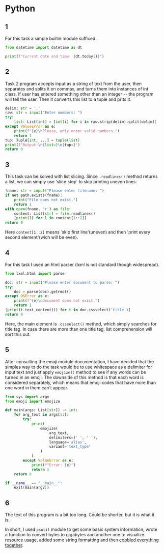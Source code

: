 # Python

## 1

For this task a simple builtin module sufficed:

```python
from datetime import datetime as dt

print(f"Current date and time: {dt.today()}")
```

## 2

Task 2 program accepts input as a string of text from the user, then separates and splits it on commas, and turns them into instances of int class.
If user has entered something other than an integer -- the program will tell the user.
Then it converts this list to a tuple and prits it.

```python
delim: str = ','
raw: str = input("Enter numbers: ")
try:
    list: List[int] = [int(i) for i in raw.strip(delim).split(delim)]
except ValueError as e:
    print(f"{e}\nPlease, only enter valid numbers.")
    return 1
tup: Tuple[int, ...] = tuple(list)
print(f"Output:\n{list=}\n{tup=}")
return 0
```

## 3

This task can be solved with list slicing.
Since `.readlines()` method returns a list, we can simply use 'slice step' to skip printing uneven lines:

```python
fname: str = input("Please enter filename: ")
if not path.exists(fname):
    print("File does not exist.")
    return 1
with open(fname, 'r') as file:
    content: List[str] = file.readlines()
    [print(l) for l in content[1::2]]
return 0
```

Here `content[1::2]` means 'skip first line'(uneven) and then 'print every second element'(wich will be even).


## 4

For this task I used an html parser (lxml is not standard though widespread).

```python
from lxml.html import parse

doc: str = input("Please enter document to parse: ")
try:
    doc = parse(doc).getroot()
except OSError as e:
    print(f"{e}\nDocument does not exist.")
    return 1
[print(t.text_content()) for t in doc.cssselect('title')]
return 0
```

Here, the main element is `.cssselect()` method, which simply searches for title tag.
In case there are more than one title tag, list comprehension will sort this out.

## 5

After consulting the emoji module documentation, I have decided that the simples way to do the task would be to use whitespace as a delimiter for input text and just apply `emojize()` method to see if any words can be turned in an emoji.
The downside of this method is that each word is considered separately, which means that emoji codes that have more than one word in them can't appear.

```python
from sys import argv
from emoji import emojize

def main(args: List[str]) -> int:
    for arg_text in args[1:]:
        try:
            print(
                emojize(
                    arg_text,
                    delimiters=(' ', ' '),
                    language='alias',
                    variant='text_type'
                )
            )
        except ValueError as e:
            print(f"Error: {e}")
            return 1
    return 0

if __name__ == "__main__":
    exit(main(argv))
```

## 6

The text of this program is a bit too long. Could be shorter, but it is what it is.

In short, I used `psutil` module to get some basic system information, wrote a function to convert bytes to gigabytes and another one to visualize resource usage, added some string formatting and then [cobbled everything together](./task6.py).
